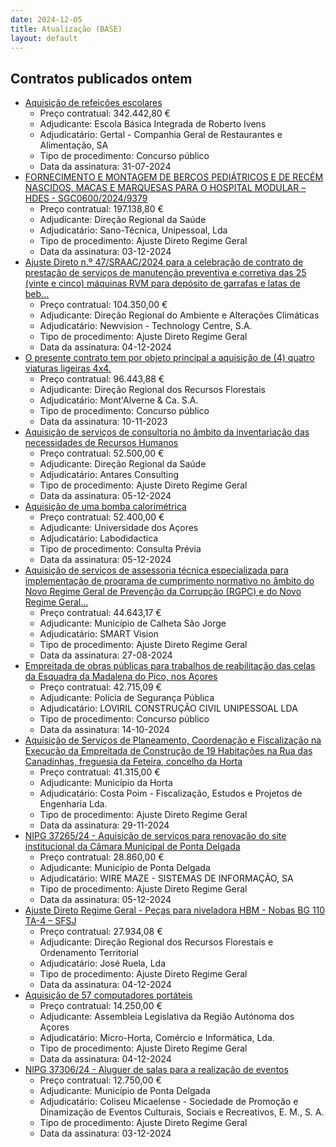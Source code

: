 ```yaml
---
date: 2024-12-05
title: Atualização (BASE)
layout: default
---
```

## Contratos publicados ontem

* [Aquisição de refeições escolares](https://www.base.gov.pt/Base4/pt/detalhe/?type=contratos&id=11066908)
  * Preço contratual: 342.442,80 €
  * Adjudicante: Escola Básica Integrada de Roberto Ivens
  * Adjudicatário: Gertal - Companhia Geral de Restaurantes e Alimentação, SA
  * Tipo de procedimento: Concurso público
  * Data da assinatura: 31-07-2024
* [FORNECIMENTO E MONTAGEM DE BERÇOS PEDIÁTRICOS E DE RECÉM NASCIDOS, MACAS E MARQUESAS PARA O HOSPITAL MODULAR – HDES - SGC0600/2024/9379](https://www.base.gov.pt/Base4/pt/detalhe/?type=contratos&id=11066215)
  * Preço contratual: 197.138,80 €
  * Adjudicante: Direção Regional da Saúde
  * Adjudicatário: Sano-Técnica, Unipessoal, Lda
  * Tipo de procedimento: Ajuste Direto Regime Geral
  * Data da assinatura: 03-12-2024
* [Ajuste Direto n.º 47/SRAAC/2024 para a celebração de contrato de prestação de serviços de manutenção preventiva e corretiva das 25 (vinte e cinco) máquinas RVM para depósito de garrafas e latas de beb...](https://www.base.gov.pt/Base4/pt/detalhe/?type=contratos&id=11066044)
  * Preço contratual: 104.350,00 €
  * Adjudicante: Direção Regional do Ambiente e Alterações Climáticas
  * Adjudicatário: Newvision - Technology Centre, S.A.
  * Tipo de procedimento: Ajuste Direto Regime Geral
  * Data da assinatura: 04-12-2024
* [O presente contrato tem por objeto principal a aquisição de (4) quatro viaturas
ligeiras 4x4.](https://www.base.gov.pt/Base4/pt/detalhe/?type=contratos&id=11066959)
  * Preço contratual: 96.443,88 €
  * Adjudicante: Direção Regional dos Recursos Florestais
  * Adjudicatário: Mont'Alverne & Ca. S.A.
  * Tipo de procedimento: Concurso público
  * Data da assinatura: 10-11-2023
* [Aquisição de serviços de consultoria no âmbito da inventariação das necessidades de Recursos Humanos](https://www.base.gov.pt/Base4/pt/detalhe/?type=contratos&id=11066919)
  * Preço contratual: 52.500,00 €
  * Adjudicante: Direção Regional da Saúde
  * Adjudicatário: Antares Consulting
  * Tipo de procedimento: Ajuste Direto Regime Geral
  * Data da assinatura: 05-12-2024
* [Aquisição de uma bomba calorimétrica](https://www.base.gov.pt/Base4/pt/detalhe/?type=contratos&id=11067472)
  * Preço contratual: 52.400,00 €
  * Adjudicante: Universidade dos Açores
  * Adjudicatário: Labodidactica
  * Tipo de procedimento: Consulta Prévia
  * Data da assinatura: 05-12-2024
* [Aquisição de serviços de assessoria técnica especializada para implementação de programa de cumprimento normativo no âmbito do Novo Regime Geral de Prevenção da Corrupção (RGPC) e do Novo Regime Geral...](https://www.base.gov.pt/Base4/pt/detalhe/?type=contratos&id=11067484)
  * Preço contratual: 44.643,17 €
  * Adjudicante: Município de Calheta São Jorge
  * Adjudicatário: SMART Vision
  * Tipo de procedimento: Ajuste Direto Regime Geral
  * Data da assinatura: 27-08-2024
* [Empreitada de obras públicas para trabalhos de reabilitação das celas da Esquadra da Madalena do Pico, nos Açores](https://www.base.gov.pt/Base4/pt/detalhe/?type=contratos&id=11065662)
  * Preço contratual: 42.715,09 €
  * Adjudicante: Polícia de Segurança Pública
  * Adjudicatário: LOVIRIL CONSTRUÇÃO CIVIL UNIPESSOAL LDA
  * Tipo de procedimento: Concurso público
  * Data da assinatura: 14-10-2024
* [Aquisição de Serviços de Planeamento, Coordenação e Fiscalização na Execução da Empreitada de Construção de 19 Habitações na Rua das Canadinhas, freguesia da Feteira, concelho da Horta](https://www.base.gov.pt/Base4/pt/detalhe/?type=contratos&id=11066412)
  * Preço contratual: 41.315,00 €
  * Adjudicante: Município da Horta
  * Adjudicatário: Costa Poim - Fiscalização, Estudos e Projetos de Engenharia Lda.
  * Tipo de procedimento: Ajuste Direto Regime Geral
  * Data da assinatura: 29-11-2024
* [NIPG 37265/24 - Aquisição de serviços para renovação do site institucional da Câmara Municipal de Ponta Delgada](https://www.base.gov.pt/Base4/pt/detalhe/?type=contratos&id=11066196)
  * Preço contratual: 28.860,00 €
  * Adjudicante: Município de Ponta Delgada
  * Adjudicatário: WIRE MAZE - SISTEMAS DE INFORMAÇÃO, SA
  * Tipo de procedimento: Ajuste Direto Regime Geral
  * Data da assinatura: 05-12-2024
* [Ajuste Direto Regime Geral - Peças para niveladora HBM - Nobas BG 110 TA-4 – SFSJ](https://www.base.gov.pt/Base4/pt/detalhe/?type=contratos&id=11067069)
  * Preço contratual: 27.934,08 €
  * Adjudicante: Direção Regional dos Recursos Florestais e Ordenamento Territorial
  * Adjudicatário: José Ruela, Lda
  * Tipo de procedimento: Ajuste Direto Regime Geral
  * Data da assinatura: 04-12-2024
* [Aquisição de 57 computadores portáteis](https://www.base.gov.pt/Base4/pt/detalhe/?type=contratos&id=11066065)
  * Preço contratual: 14.250,00 €
  * Adjudicante: Assembleia Legislativa da Região Autónoma dos Açores
  * Adjudicatário: Micro-Horta, Comércio e Informática, Lda.
  * Tipo de procedimento: Ajuste Direto Regime Geral
  * Data da assinatura: 04-12-2024
* [NIPG 37306/24 - Aluguer de salas para a realização de eventos](https://www.base.gov.pt/Base4/pt/detalhe/?type=contratos&id=11066134)
  * Preço contratual: 12.750,00 €
  * Adjudicante: Município de Ponta Delgada
  * Adjudicatário: Coliseu Micaelense - Sociedade de Promoção e Dinamização de Eventos Culturais, Sociais e Recreativos, E. M., S. A.
  * Tipo de procedimento: Ajuste Direto Regime Geral
  * Data da assinatura: 03-12-2024

